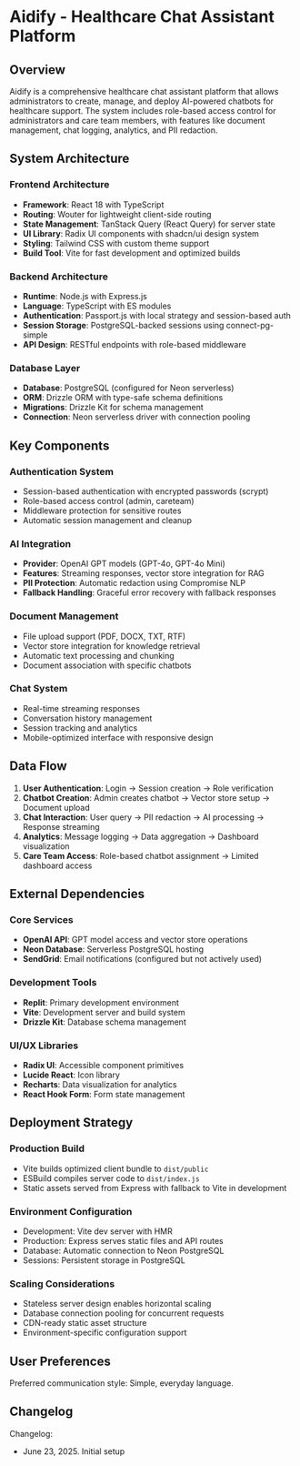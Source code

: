 # Aidify - Healthcare Chat Assistant Platform

## Overview

Aidify is a comprehensive healthcare chat assistant platform that allows administrators to create, manage, and deploy AI-powered chatbots for healthcare support. The system includes role-based access control for administrators and care team members, with features like document management, chat logging, analytics, and PII redaction.

## System Architecture

### Frontend Architecture
- **Framework**: React 18 with TypeScript
- **Routing**: Wouter for lightweight client-side routing
- **State Management**: TanStack Query (React Query) for server state
- **UI Library**: Radix UI components with shadcn/ui design system
- **Styling**: Tailwind CSS with custom theme support
- **Build Tool**: Vite for fast development and optimized builds

### Backend Architecture
- **Runtime**: Node.js with Express.js
- **Language**: TypeScript with ES modules
- **Authentication**: Passport.js with local strategy and session-based auth
- **Session Storage**: PostgreSQL-backed sessions using connect-pg-simple
- **API Design**: RESTful endpoints with role-based middleware

### Database Layer
- **Database**: PostgreSQL (configured for Neon serverless)
- **ORM**: Drizzle ORM with type-safe schema definitions
- **Migrations**: Drizzle Kit for schema management
- **Connection**: Neon serverless driver with connection pooling

## Key Components

### Authentication System
- Session-based authentication with encrypted passwords (scrypt)
- Role-based access control (admin, careteam)
- Middleware protection for sensitive routes
- Automatic session management and cleanup

### AI Integration
- **Provider**: OpenAI GPT models (GPT-4o, GPT-4o Mini)
- **Features**: Streaming responses, vector store integration for RAG
- **PII Protection**: Automatic redaction using Compromise NLP
- **Fallback Handling**: Graceful error recovery with fallback responses

### Document Management
- File upload support (PDF, DOCX, TXT, RTF)
- Vector store integration for knowledge retrieval
- Automatic text processing and chunking
- Document association with specific chatbots

### Chat System
- Real-time streaming responses
- Conversation history management
- Session tracking and analytics
- Mobile-optimized interface with responsive design

## Data Flow

1. **User Authentication**: Login → Session creation → Role verification
2. **Chatbot Creation**: Admin creates chatbot → Vector store setup → Document upload
3. **Chat Interaction**: User query → PII redaction → AI processing → Response streaming
4. **Analytics**: Message logging → Data aggregation → Dashboard visualization
5. **Care Team Access**: Role-based chatbot assignment → Limited dashboard access

## External Dependencies

### Core Services
- **OpenAI API**: GPT model access and vector store operations
- **Neon Database**: Serverless PostgreSQL hosting
- **SendGrid**: Email notifications (configured but not actively used)

### Development Tools
- **Replit**: Primary development environment
- **Vite**: Development server and build system
- **Drizzle Kit**: Database schema management

### UI/UX Libraries
- **Radix UI**: Accessible component primitives
- **Lucide React**: Icon library
- **Recharts**: Data visualization for analytics
- **React Hook Form**: Form state management

## Deployment Strategy

### Production Build
- Vite builds optimized client bundle to `dist/public`
- ESBuild compiles server code to `dist/index.js`
- Static assets served from Express with fallback to Vite in development

### Environment Configuration
- Development: Vite dev server with HMR
- Production: Express serves static files and API routes
- Database: Automatic connection to Neon PostgreSQL
- Sessions: Persistent storage in PostgreSQL

### Scaling Considerations
- Stateless server design enables horizontal scaling
- Database connection pooling for concurrent requests
- CDN-ready static asset structure
- Environment-specific configuration support

## User Preferences

Preferred communication style: Simple, everyday language.

## Changelog

Changelog:
- June 23, 2025. Initial setup